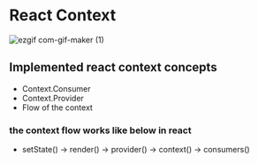 # React Context

![ezgif com-gif-maker (1)](https://user-images.githubusercontent.com/55188355/210046373-cab68674-ab18-450e-9023-ab8d55750f83.gif)

## Implemented react context concepts

 - Context.Consumer
 - Context.Provider
 - Flow of the context

### the context flow works like below in react

 - setState() -> render() -> provider() -> context() -> consumers()
